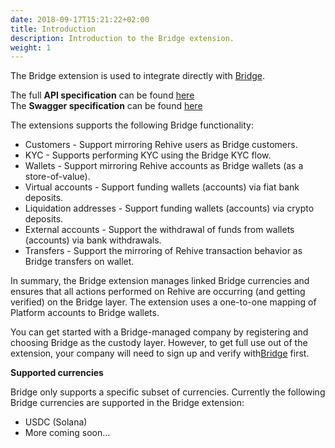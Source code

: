```yaml
---
date: 2018-09-17T15:21:22+02:00
title: Introduction
description: Introduction to the Bridge extension.
weight: 1
---
```


The Bridge extension is used to integrate directly with [Bridge](https://www.bridge.xyz/).

<aside class="notice">
The full <strong>API specification</strong> can be found <a href="https://bridge.services.rehive.com">here</a>
</aside>

<aside class="notice">
The <strong>Swagger specification</strong> can be found <a href="https://bridge.services.rehive.com/swagger/">here</a>
</aside>

The extensions supports the following Bridge functionality:

- Customers - Support mirroring Rehive users as Bridge customers.
- KYC - Supports performing KYC using the Bridge KYC flow.
- Wallets - Support mirroring Rehive accounts as Bridge wallets (as a store-of-value).
- Virtual accounts - Support funding wallets (accounts) via fiat bank deposits.
- Liquidation addresses - Support funding wallets (accounts) via crypto deposits.
- External accounts - Support the withdrawal of funds from wallets (accounts) via bank withdrawals.
- Transfers - Support the mirroring of Rehive transaction behavior as Bridge transfers on wallet.

In summary, the Bridge extension manages linked Bridge currencies and ensures that all actions performed on Rehive are occurring (and getting verified) on the Bridge layer. The extension uses a one-to-one mapping of Platform accounts to Bridge wallets.

<aside class="warning">
You can get started with a Bridge-managed company by registering and choosing Bridge as the custody layer. However, to get full use out of the extension, your company will need to sign up and verify with<a href="https://www.bridge.xyz/">Bridge</a> first.
</aside>

**Supported currencies**

Bridge only supports a specific subset of currencies. Currently the following Bridge currencies are supported in the Bridge extension:

- USDC (Solana)
- More coming soon...
